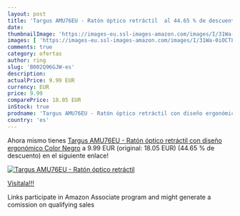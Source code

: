 ```yaml
---
layout: post
title: 'Targus AMU76EU - Ratón óptico retráctil  al 44.65 % de descuento'
date: 
thumbnailImage: 'https://images-eu.ssl-images-amazon.com/images/I/31Wa-0iOCTL._SL200_.jpg'
images: [ 'https://images-eu.ssl-images-amazon.com/images/I/31Wa-0iOCTL._SL200_.jpg' ]
comments: true
category: ofertas
author: ring
slug: 'B002Q96GJW-es'
description:
actualPrice: 9.99 EUR
currency: EUR
price: 9.99
comparePrice: 18.05 EUR
inStock: true
prodname: 'Targus AMU76EU - Ratón óptico retráctil con diseño ergonómico  Color Negro'
country: 'es'
---
```


Ahora mismo tienes [Targus AMU76EU - Ratón óptico retráctil con diseño ergonómico  Color Negro](https://www.amazon.es/dp/B002Q96GJW/?tag=tolees-21) a 9.99 EUR (original: 18.05 EUR) (44.65 %  de descuento) en el siguiente enlace!

[![Targus AMU76EU - Ratón óptico retráctil ](https://images-eu.ssl-images-amazon.com/images/I/31Wa-0iOCTL._SL200_.jpg)](https://www.amazon.es/dp/B002Q96GJW/?tag=tolees-21)

[Visítala!!!](https://www.amazon.es/dp/B002Q96GJW/?tag=tolees-21)

Links participate in Amazon Associate program and might generate a comission on qualifying sales
